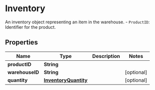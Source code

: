 

# Inventory

An inventory object representing an item in the warehouse.  - `ProductID`: Identifier for the product. 

## Properties

| Name | Type | Description | Notes |
|------------ | ------------- | ------------- | -------------|
|**productID** | **String** |  |  |
|**warehouseID** | **String** |  |  [optional] |
|**quantity** | [**InventoryQuantity**](InventoryQuantity.md) |  |  [optional] |



